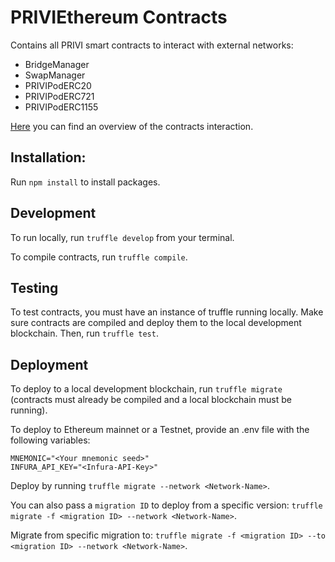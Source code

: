 # PRIVIEthereum Contracts

Contains all PRIVI smart contracts to interact with external networks:

- BridgeManager
- SwapManager
- PRIVIPodERC20
- PRIVIPodERC721
- PRIVIPodERC1155

[Here](https://github.com/Get-Cache/PRIVIethereum/blob/master/docs/AtomicSwapDiagram.pdf) you can find an overview of the contracts interaction.

## Installation:

Run `npm install` to install packages.

## Development

To run locally, run `truffle develop` from your terminal.

To compile contracts, run `truffle compile`.

## Testing

To test contracts, you must have an instance of truffle running locally. Make sure contracts are compiled and deploy them to the local development blockchain. Then, run `truffle test`.

## Deployment

To deploy to a local development blockchain, run `truffle migrate` (contracts must already be compiled and a local blockchain must be running).

To deploy to Ethereum mainnet or a Testnet, provide an .env file with the following variables:

```
MNEMONIC="<Your mnemonic seed>"
INFURA_API_KEY="<Infura-API-Key>"
```

Deploy by running `truffle migrate --network <Network-Name>`.

You can also pass a `migration ID` to deploy from a specific version: `truffle migrate -f <migration ID> --network <Network-Name>`.

Migrate from specific migration to: `truffle migrate -f <migration ID> --to <migration ID> --network <Network-Name>`.
